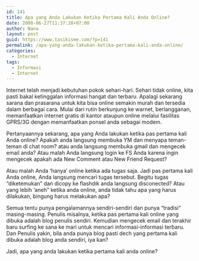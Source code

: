 ```yaml
---
id: 141
title: Apa yang Anda Lakukan Ketika Pertama Kali Anda Online?
date: 2008-06-27T11:37:28+07:00
author: Nana
layout: post
guid: https://www.tasikisme.com/?p=141
permalink: /apa-yang-anda-lakukan-ketika-pertama-kali-anda-online/
categories:
  - Internet
tags:
  - Informasi
  - Internet
---
```

Internet telah menjadi kebutuhan pokok sehari-hari. Sehari tidak online, kita pasti bakal ketinggalan informasi hangat dan terbaru. Apalagi sekarang sarana dan prasarana untuk kita bisa online semakin murah dan tersedia dalam berbagai cara. Mulai dari rutin berkunjung ke warnet, berlangganan, memanfaatkan internet gratis di kantor ataupun online melalui fasilitas GPRS/3G dengan memanfaatkan ponsel anda sebagai modem.

Pertanyaannya sekarang, apa yang Anda lakukan ketika pas pertama kali Anda online? Apakah anda langsung membuka YM dan menyapa teman-teman di chat room? atau anda langsung membuka gmail dan mengecek email anda? Atau malah Anda langsung login ke FS Anda karena ingin mengecek apakah ada New Comment atau New Friend Request?

Atau malah Anda ‘hanya’ online ketika ada tugas saja. Jadi pas pertama kali Anda online, Anda langsung mencari tugas tersebut. Begitu tugas “diketemukan” dan dicopy ke flashdik anda langsung disconected? Atau yang lebih ‘aneh” ketika anda online, anda tidak tahu apa yang harus dilakukan, bingung harus melakukan apa?

Semua tentu punya pengalamannya sendiri-sendiri dan punya “tradisi” masing-masing. Penulis misalnya, ketika pas pertama kali online yang dibuka adalah blog penulis sendiri. Kemudian mengecek email dan terakhir baru surfing ke sana ke mari untuk mencari informasi-informasi terbaru. Dan Penulis yakin, bila anda punya blog pasti dech yang pertama kali dibuka adalah blog anda sendiri, iya kan?

Jadi, apa yang anda lakukan ketika pertama kali anda online?